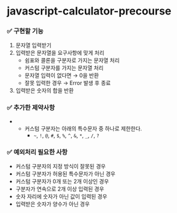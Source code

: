 # javascript-calculator-precourse

### ✅ 구현할 기능

1. 문자열 입력받기
2. 입력받은 문자열을 요구사항에 맞게 처리
    - 쉼표와 콜론을 구분자로 가지는 문자열 처리
    - 커스텀 구분자를 가지는 문자열 처리
    - 문자열 입력이 없다면 → 0을 반환
    - 잘못 입력한 경우 → Error 발생 후 종료
3. 입력받은 숫자의 합을 반환


### ✅ 추가한 제약사항

- - 커스텀 구분자는 아래의 특수문자 중 하나로 제한한다.
    - `~`, `!`, `@`, `#`, `$`, `%`, `^`, `&`, `*`, `_`, `/`, `?`
  

### ✅  예외처리 필요한 사항

- 커스텀 구분자의 지정 방식이 잘못된 경우
- 커스텀 구분자가 허용된 특수문자가 아닌 경우
- 커스텀 구분자가 0개 또는 2개 이상인 경우
- 구분자가 연속으로 2개 이상 입력된 경우
- 숫자 자리에 숫자가 아닌 값이 입력된 경우
- 입력받은 숫자가 양수가 아닌 경우
